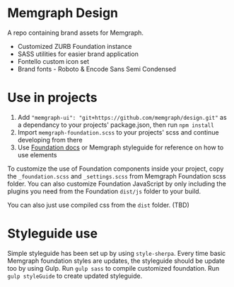 # Memgraph Design

A repo containing brand assets for Memgraph.
- Customized ZURB Foundation instance
- SASS utilities for easier brand application
- Fontello custom icon set
- Brand fonts - Roboto & Encode Sans Semi Condensed

# Use in projects

1. Add `"memgraph-ui": "git+https://github.com/memgraph/design.git"` as a dependancy to your projects' package.json, then run `npm install`
2. Import `memgraph-foundation.scss` to your projects' scss and continue developing from there
3. Use [Foundation docs](https://foundation.zurb.com/sites/docs/) or Memgraph styleguide for reference on how to use elements

To customize the use of Foundation components inside your project, copy the `_foundation.scss` and `_settings.scss` from Memgraph Foundation scss folder.
You can also customize Foundation JavaScript by only including the plugins you need from the Foundation `dist/js` folder to your build.

You can also just use compiled css from the `dist` folder. (TBD)


# Styleguide use

Simple styleguide has been set up by using `style-sherpa`. Every time basic Memgraph foundation styles are updates, the styleguide should be update too by using Gulp.
Run `gulp sass` to compile customized foundation.
Run `gulp styleGuide` to create updated styleguide.

